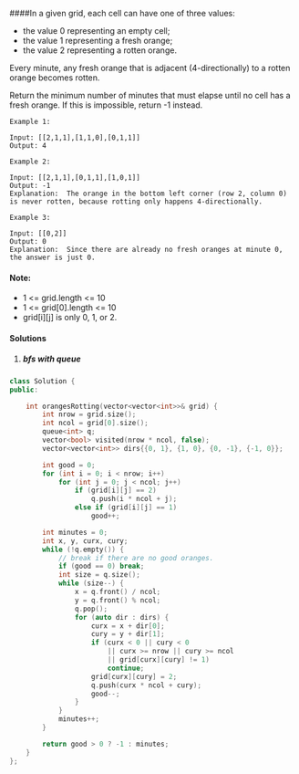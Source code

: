 ####In a given grid, each cell can have one of three values:

-    the value 0 representing an empty cell;
-    the value 1 representing a fresh orange;
-    the value 2 representing a rotten orange.

Every minute, any fresh orange that is adjacent (4-directionally) to a rotten orange becomes rotten.

Return the minimum number of minutes that must elapse until no cell has a fresh orange.  If this is impossible, return -1 instead.

 

```
Example 1:

Input: [[2,1,1],[1,1,0],[0,1,1]]
Output: 4

Example 2:

Input: [[2,1,1],[0,1,1],[1,0,1]]
Output: -1
Explanation:  The orange in the bottom left corner (row 2, column 0) is never rotten, because rotting only happens 4-directionally.

Example 3:

Input: [[0,2]]
Output: 0
Explanation:  Since there are already no fresh oranges at minute 0, the answer is just 0.
```
 

#### Note:

-    1 <= grid.length <= 10
-    1 <= grid[0].length <= 10
-    grid[i][j] is only 0, 1, or 2.

#### Solutions

1. ##### bfs with queue

```c++
class Solution {
public:

    int orangesRotting(vector<vector<int>>& grid) {
        int nrow = grid.size();
        int ncol = grid[0].size();
        queue<int> q;
        vector<bool> visited(nrow * ncol, false);
        vector<vector<int>> dirs{{0, 1}, {1, 0}, {0, -1}, {-1, 0}};

        int good = 0;
        for (int i = 0; i < nrow; i++)
            for (int j = 0; j < ncol; j++)
                if (grid[i][j] == 2)
                    q.push(i * ncol + j);
                else if (grid[i][j] == 1)
                    good++;

        int minutes = 0;
        int x, y, curx, cury;
        while (!q.empty()) {
            // break if there are no good oranges.
            if (good == 0) break;
            int size = q.size();
            while (size--) {
                x = q.front() / ncol;
                y = q.front() % ncol;
                q.pop();
                for (auto dir : dirs) {
                    curx = x + dir[0];
                    cury = y + dir[1];
                    if (curx < 0 || cury < 0
                        || curx >= nrow || cury >= ncol
                        || grid[curx][cury] != 1)
                        continue;
                    grid[curx][cury] = 2;
                    q.push(curx * ncol + cury);
                    good--;
                }
            }
            minutes++;
        }

        return good > 0 ? -1 : minutes;
    }
};
```